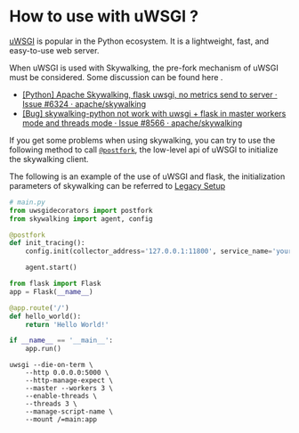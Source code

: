 # How to use with uWSGI ?

[uWSGI](https://uwsgi-docs.readthedocs.io/en/latest/) is popular in the Python ecosystem. It is a lightweight, fast, and easy-to-use web server.

When uWSGI is used with Skywalking, the pre-fork mechanism of uWSGI must be considered. Some discussion can be found here .
* [[Python] Apache Skywalking, flask uwsgi, no metrics send to server · Issue #6324 · apache/skywalking](https://github.com/apache/skywalking/issues/6324)
* [[Bug] skywalking-python not work with uwsgi + flask in master workers mode and threads mode · Issue #8566 · apache/skywalking](https://github.com/apache/skywalking/issues/8566)

If you get some problems when using skywalking, you can try to use the following method to call [`@postfork`](https://uwsgi-docs.readthedocs.io/en/latest/PythonDecorators.html#uwsgidecorators.postfork), the low-level api of uWSGI to initialize the skywalking client.

The following is an example of the use of uWSGI and flask, the initialization parameters of skywalking can be referred to [Legacy Setup](https://skywalking.apache.org/docs/skywalking-python/next/en/setup/intrusive/#legacy-setup)

```python
# main.py
from uwsgidecorators import postfork
from skywalking import agent, config

@postfork
def init_tracing():
    config.init(collector_address='127.0.0.1:11800', service_name='your awesome service')

    agent.start()

from flask import Flask
app = Flask(__name__)

@app.route('/')
def hello_world():
    return 'Hello World!'

if __name__ == '__main__':
    app.run()
```

```shell
uwsgi --die-on-term \
    --http 0.0.0.0:5000 \
    --http-manage-expect \
    --master --workers 3 \
    --enable-threads \
    --threads 3 \
    --manage-script-name \
    --mount /=main:app
```